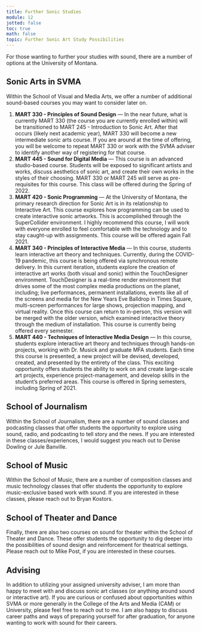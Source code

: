 ```yaml
---
title: Further Sonic Studies
module: 12
jotted: false
toc: true
math: false
topic: Further Sonic Art Study Possibilities
---
```


For those wanting to further your studies with sound, there are a number of options at the University of Montana.

## Sonic Arts in SVMA

Within the School of Visual and Media Arts, we offer a number of additional sound-based courses you may want to consider later on.

1. **MART 330 - Principles of Sound Design** — In the near future, what is currently MART 330 (the course you are currently enrolled within) will be transitioned to  MART 245 - Introduction to Sonic Art. After that occurs (likely next academic year), MART 330 will become a new intermediate sonic arts course. If you are around at the time of offering, you will be welcome to repeat MART 330 or work with the SVMA adviser to identify another way of registering for that course.
2. **MART 445 - Sound for Digital Media** — This course is an advanced studio-based course. Students will be exposed to significant artists and works, discuss aesthetics of sonic art, and create their own works in the styles of their choosing. MART 330 or MART 245 will serve as pre-requisites for this course. This class will be offered during the Spring of 2022.
3. **MART 420 - Sonic Programming** — At the University of Montana, the primary research direction for Sonic Art is in its relationship to Interactive Art. This course explores how programming can be used to create interactive sonic artworks. This is accomplished through the SuperCollider environment. I highly recommend this course, I will work with everyone enrolled to feel comfortable with the technology and to stay caught-up with assignments. This course will be offered again Fall 2021.
4. **MART 340 - Principles of Interactive Media** — In this course, students learn interactive art theory and techniques. Currently, during the COVID-19 pandemic, this course is being offered via synchronous remote delivery. In this current iteration, students explore the creation of interactive art works (both visual and sonic) within the TouchDesigner environment. TouchDesigner is a real-time render environment that drives some of the most complex media productions on the planet, including; live performances, permanent installations, events like all of the screens and media for the New Years Eve Balldrop in Times Square, multi-screen performances for large shows, projection mapping, and virtual reality. Once this course can return to in-person, this version will be merged with the older version, which examined interactive theory through the medium of installation. This course is currently being offered every semester.
5. **MART 440 - Techniques of Interactive Media Design** — In this course, students explore interactive art theory and techniques through hands-on projects, working with Dr. Musick and graduate MFA students. Each time this course is presented, a new project will be devised, developed, created, and presented by the entirety of the class. This exciting opportunity offers students the ability to work on and create large-scale art projects, experience project-management, and develop skills in the student’s preferred areas. This course is offered in Spring semesters, including Spring of 2021.

## School of Journalism

Within the School of Journalism, there are a number of sound classes and podcasting classes that offer students the opportunity to explore using sound, radio, and podcasting to tell story and the news. If you are interested in these classes/experiences, I would suggest you reach out to Denise Dowling or Jule Banville.

## School of Music

Within the School of Music, there are a number of composition classes and music technology classes that offer students the opportunity to explore music-exclusive based work with sound. If you are interested in these classes, please reach out to Bryan Kostors.

## School of Theater and Dance

Finally, there are also two courses on sound for theater within the School of Theater and Dance. These offer students the opportunity to dig deeper into the possibilities of sound design and reinforcement for theatrical settings. Please reach out to Mike Post, if you are interested in these courses.

## Advising

In addition to utilizing your assigned university adviser, I am more than happy to meet with and discuss sonic art classes (or anything around sound or interactive art). If you are curious or confused about opportunities within SVMA or more generally in the College of the Arts and Media (CAM) or University, please feel free to reach out to me. I am also happy to discuss career paths and ways of preparing yourself for after graduation, for anyone wanting to work with sound for their careers.
